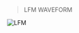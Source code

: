>LFM WAVEFORM

![LFM](https://github.com/Joyal-babu/matlab_basics/assets/123290522/86948cf2-25aa-449e-8a2f-088806ca94e8)
